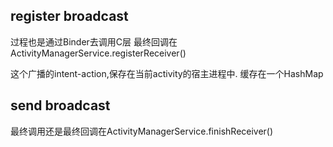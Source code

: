 ## register broadcast
过程也是通过Binder去调用C层
最终回调在ActivityManagerService.registerReceiver()

这个广播的intent-action,保存在当前activity的宿主进程中. 缓存在一个HashMap

## send broadcast
最终调用还是最终回调在ActivityManagerService.finishReceiver()
